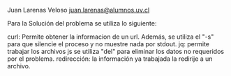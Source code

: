 Juan Larenas Veloso
juan.larenas@alumnos.uv.cl

Para la Solución del problema se utiliza lo siguiente:

curl: Permite obtener la informacion de un url. Además, se utiliza el "-s" para que silencie el proceso y no muestre nada por stdout. 
jq: permite trabajar los archivos js se utiliza "del" para eliminar los datos no requeridos por el problema.
redirección: la información ya trabajada la redirije a un archivo.
